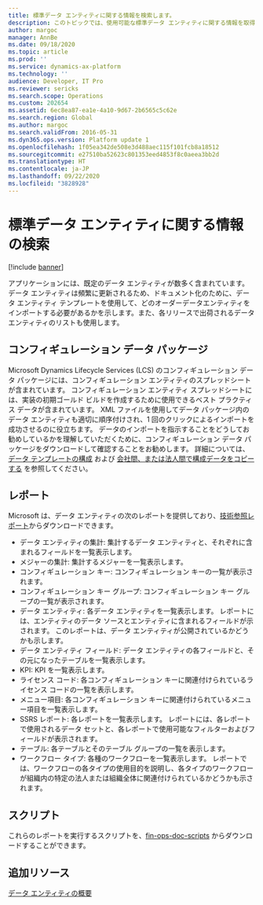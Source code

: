 ```yaml
---
title: 標準データ エンティティに関する情報を検索します。
description: このトピックでは、使用可能な標準データ エンティティに関する情報を取得する方法、およびレポートを実行するスクリプトをダウンロードする方法について説明します。
author: margoc
manager: AnnBe
ms.date: 09/18/2020
ms.topic: article
ms.prod: ''
ms.service: dynamics-ax-platform
ms.technology: ''
audience: Developer, IT Pro
ms.reviewer: sericks
ms.search.scope: Operations
ms.custom: 202654
ms.assetid: 6ec8ea87-ea1e-4a10-9d67-2b6565c5c62e
ms.search.region: Global
ms.author: margoc
ms.search.validFrom: 2016-05-31
ms.dyn365.ops.version: Platform update 1
ms.openlocfilehash: 1f05ea342de508e3d488aec115f101fcb8a18512
ms.sourcegitcommit: e27510ba52623c801353eed4853f8c0aeea3bb2d
ms.translationtype: HT
ms.contentlocale: ja-JP
ms.lasthandoff: 09/22/2020
ms.locfileid: "3828928"
---
```

# <a name="find-information-about-standard-data-entities"></a>標準データ エンティティに関する情報の検索

[!include [banner](../includes/banner.md)]

アプリケーションには、既定のデータ エンティティが数多く含まれています。 データ エンティティは頻繁に更新されるため、ドキュメント化のために、データ エンティティ テンプレートを使用して、どのオーダーデータエンティティをインポートする必要があるかを示します。また、各リリースで出荷されるデータ エンティティのリストも使用します。

## <a name="configuration-data-packages"></a>コンフィギュレーション データ パッケージ
Microsoft Dynamics Lifecycle Services (LCS) のコンフィギュレーション データ パッケージには、コンフィギュレーション エンティティのスプレッドシートが含まれています。 コンフィギュレーション エンティティ スプレッドシートには、実装の初期ゴールド ビルドを作成するために使用できるベスト プラクティス データが含まれています。 XML ファイルを使用してデータ パッケージ内のデータ エンティティも適切に順序付けされ、1 回のクリックによるインポートを成功させるのに役立ちます。 データのインポートを指示することをどうしてお勧めしているかを理解していただくために、コンフィギュレーション データ パッケージをダウンロードして確認することをお勧めします。 詳細については、 [データ テンプレートの構成](configuration-data-templates.md) および [会社間、または法人間で構成データをコピーする](copy-configuration.md) を参照してください。

## <a name="reports"></a>レポート
Microsoft は、データ エンティティの次のレポートを提供しており、[技術参照レポート](https://mbs.microsoft.com/customersource/northamerica/AX/downloads/reports/axtechrefrep)からダウンロードできます。

- データ エンティティの集計: 集計するデータ エンティティと、それぞれに含まれるフィールドを一覧表示します。
- メジャーの集計: 集計するメジャーを一覧表示します。
- コンフィギュレーション キー: コンフィギュレーション キーの一覧が表示されます。 
- コンフィギュレーション キー グループ: コンフィギュレーション キー グループの一覧が表示されます。
- データ エンティティ: 各データ エンティティを一覧表示します。 レポートには、エンティティのデータ ソースとエンティティに含まれるフィールドが示されます。 このレポートは、データ エンティティが公開されているかどうかも示します。
- データ エンティティ フィールド: データ エンティティの各フィールドと、その元になったテーブルを一覧表示します。
- KPI: KPI を一覧表示します。
- ライセンス コード: 各コンフィギュレーション キーに関連付けられているライセンス コードの一覧を表示します。
- メニュー項目: 各コンフィギュレーション キーに関連付けられているメニュー項目を一覧表示します。
- SSRS レポート: 各レポートを一覧表示します。 レポートには、各レポートで使用されるデータ セットと、各レポートで使用可能なフィルターおよびフィールドが表示されます。
- テーブル: 各テーブルとそのテーブル グループの一覧を表示します。
- ワークフロー タイプ: 各種のワークフローを一覧表示します。 レポートでは、ワークフローの各タイプの使用目的を説明し、各タイプのワークフローが組織内の特定の法人または組織全体に関連付けられているかどうかも示されます。

## <a name="scripts"></a>スクリプト

これらのレポートを実行するスクリプトを、[fin-ops-doc-scripts](https://github.com/microsoft/fin-ops-doc-scripts) からダウンロードすることができます。

## <a name="additional-resources"></a>追加リソース
[データ エンティティの概要](data-entities.md)

